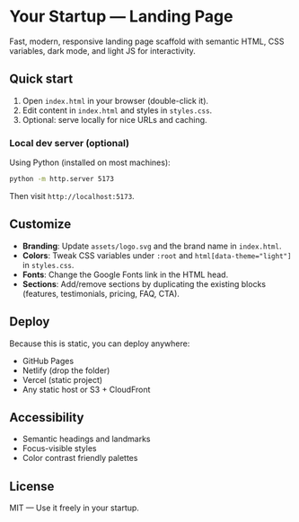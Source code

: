 # Your Startup — Landing Page

Fast, modern, responsive landing page scaffold with semantic HTML, CSS variables, dark mode, and light JS for interactivity.

## Quick start

1. Open `index.html` in your browser (double-click it).
2. Edit content in `index.html` and styles in `styles.css`.
3. Optional: serve locally for nice URLs and caching.

### Local dev server (optional)

Using Python (installed on most machines):

```bash
python -m http.server 5173
```

Then visit `http://localhost:5173`.

## Customize

- **Branding**: Update `assets/logo.svg` and the brand name in `index.html`.
- **Colors**: Tweak CSS variables under `:root` and `html[data-theme="light"]` in `styles.css`.
- **Fonts**: Change the Google Fonts link in the HTML head.
- **Sections**: Add/remove sections by duplicating the existing blocks (features, testimonials, pricing, FAQ, CTA).

## Deploy

Because this is static, you can deploy anywhere:

- GitHub Pages
- Netlify (drop the folder)
- Vercel (static project)
- Any static host or S3 + CloudFront

## Accessibility

- Semantic headings and landmarks
- Focus-visible styles
- Color contrast friendly palettes

## License

MIT — Use it freely in your startup.


